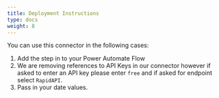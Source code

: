```yaml
---
title: Deployment Instructions
type: docs
weight: 8
---
```

You can use this connector in the following cases:
1. Add the step in to your Power Automate Flow
2. We are removing references to API Keys in our connector however if asked to enter an API key please enter `free` and if asked for endpoint select `RapidAPI`.
3. Pass in your date values.

